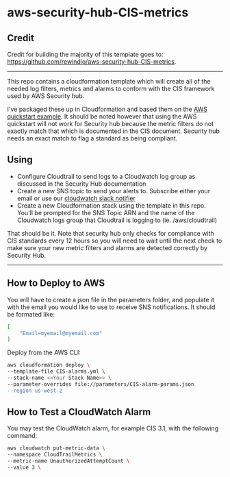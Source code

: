 # aws-security-hub-CIS-metrics

## Credit

Credit for building the majority of this template goes to: https://github.com/rewindio/aws-security-hub-CIS-metrics.

--------------

This repo contains a cloudformation template which will create all of the needed log filters, metrics and alarms to conform with the CIS framework used by AWS Security hub. 

I've packaged these up in Cloudformation and based them on the [AWS quickstart example](https://github.com/aws-quickstart/quickstart-compliance-cis-benchmark/blob/master/templates/cis-benchmark.template).  It should be noted however that using the AWS quickstart will not work for Security hub because the metric filters do not exactly match that which is documented in the CIS document.  Security hub needs an exact match to flag a standard as being compliant.

## Using
* Configure Cloudtrail to send logs to a Cloudwatch log group as discussed in the Security Hub documentation
* Create a new SNS topic to send your alerts to. Subscribe either your email or use our [cloudwatch slack notifier](https://github.com/rewindio/aws-cloudwatch-slack-notifier)
* Create a new Cloudformation stack using the template in this repo.  You'll be prompted for the SNS Topic ARN and the name of the Cloudwatch logs group that Cloudtrail is logging to (ie. /aws/cloudtrail)

That should be it.  Note that security hub only checks for compliance with CIS standards every 12 hours so you will need to wait until the next check to make sure your new metric filters and alarms are detected correctly by Security Hub.


---------------------------

## How to Deploy to AWS

You will have to create a json file in the parameters folder, and populate it with the email you would like to use to receive SNS notifications.
It should be formated like: 

```json
[
    "Email=myemail@myemail.com"
]
```

Deploy from the AWS CLI:

```bash
aws cloudformation deploy \
--template-file CIS-alarms.yml \
--stack-name <<Your Stack Name>> \
--parameter-overrides file://parameters/CIS-alarm-params.json
--region us-west-2
```

## How to Test a CloudWatch Alarm

You may test the CloudWatch alarm, for example CIS 3.1, with the following command:

```bash
aws cloudwatch put-metric-data \
--namespace CloudTrailMetrics \
--metric-name UnauthorizedAttemptCount \
--value 3 \

